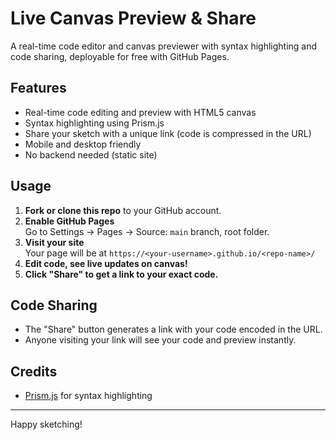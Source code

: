 # Live Canvas Preview & Share

A real-time code editor and canvas previewer with syntax highlighting and code sharing, deployable for free with GitHub Pages.

## Features

- Real-time code editing and preview with HTML5 canvas
- Syntax highlighting using Prism.js
- Share your sketch with a unique link (code is compressed in the URL)
- Mobile and desktop friendly
- No backend needed (static site)

## Usage

1. **Fork or clone this repo** to your GitHub account.
2. **Enable GitHub Pages**  
   Go to Settings → Pages → Source: `main` branch, root folder.
3. **Visit your site**  
   Your page will be at `https://<your-username>.github.io/<repo-name>/`
4. **Edit code, see live updates on canvas!**
5. **Click "Share" to get a link to your exact code.**

## Code Sharing

- The "Share" button generates a link with your code encoded in the URL.
- Anyone visiting your link will see your code and preview instantly.

## Credits

- [Prism.js](https://prismjs.com/) for syntax highlighting

---

Happy sketching!
